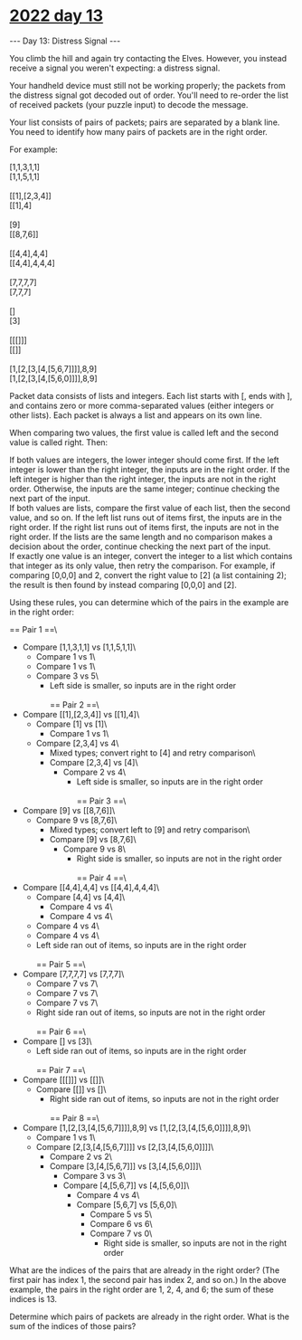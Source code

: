 # [2022 day 13](https://adventofcode.com/2022/day/13)

--- Day 13: Distress Signal ---

You climb the hill and again try contacting the Elves. However, you instead receive a signal you weren't expecting: a distress signal.



Your handheld device must still not be working properly; the packets from the distress signal got decoded out of order. You'll need to re-order the list of received packets (your puzzle input) to decode the message.



Your list consists of pairs of packets; pairs are separated by a blank line. You need to identify how many pairs of packets are in the right order.



For example:



[1,1,3,1,1]\
[1,1,5,1,1]\
\
[[1],[2,3,4]]\
[[1],4]\
\
[9]\
[[8,7,6]]\
\
[[4,4],4,4]\
[[4,4],4,4,4]\
\
[7,7,7,7]\
[7,7,7]\
\
[]\
[3]\
\
[[[]]]\
[[]]\
\
[1,[2,[3,[4,[5,6,7]]]],8,9]\
[1,[2,[3,[4,[5,6,0]]]],8,9]



Packet data consists of lists and integers. Each list starts with [, ends with ], and contains zero or more comma-separated values (either integers or other lists). Each packet is always a list and appears on its own line.



When comparing two values, the first value is called left and the second value is called right. Then:



If both values are integers, the lower integer should come first. If the left integer is lower than the right integer, the inputs are in the right order. If the left integer is higher than the right integer, the inputs are not in the right order. Otherwise, the inputs are the same integer; continue checking the next part of the input.\
If both values are lists, compare the first value of each list, then the second value, and so on. If the left list runs out of items first, the inputs are in the right order. If the right list runs out of items first, the inputs are not in the right order. If the lists are the same length and no comparison makes a decision about the order, continue checking the next part of the input.\
If exactly one value is an integer, convert the integer to a list which contains that integer as its only value, then retry the comparison. For example, if comparing [0,0,0] and 2, convert the right value to [2] (a list containing 2); the result is then found by instead comparing [0,0,0] and [2].



Using these rules, you can determine which of the pairs in the example are in the right order:



== Pair 1 ==\
- Compare [1,1,3,1,1] vs [1,1,5,1,1]\
  - Compare 1 vs 1\
  - Compare 1 vs 1\
  - Compare 3 vs 5\
    - Left side is smaller, so inputs are in the right order\
\
== Pair 2 ==\
- Compare [[1],[2,3,4]] vs [[1],4]\
  - Compare [1] vs [1]\
    - Compare 1 vs 1\
  - Compare [2,3,4] vs 4\
    - Mixed types; convert right to [4] and retry comparison\
    - Compare [2,3,4] vs [4]\
      - Compare 2 vs 4\
        - Left side is smaller, so inputs are in the right order\
\
== Pair 3 ==\
- Compare [9] vs [[8,7,6]]\
  - Compare 9 vs [8,7,6]\
    - Mixed types; convert left to [9] and retry comparison\
    - Compare [9] vs [8,7,6]\
      - Compare 9 vs 8\
        - Right side is smaller, so inputs are not in the right order\
\
== Pair 4 ==\
- Compare [[4,4],4,4] vs [[4,4],4,4,4]\
  - Compare [4,4] vs [4,4]\
    - Compare 4 vs 4\
    - Compare 4 vs 4\
  - Compare 4 vs 4\
  - Compare 4 vs 4\
  - Left side ran out of items, so inputs are in the right order\
\
== Pair 5 ==\
- Compare [7,7,7,7] vs [7,7,7]\
  - Compare 7 vs 7\
  - Compare 7 vs 7\
  - Compare 7 vs 7\
  - Right side ran out of items, so inputs are not in the right order\
\
== Pair 6 ==\
- Compare [] vs [3]\
  - Left side ran out of items, so inputs are in the right order\
\
== Pair 7 ==\
- Compare [[[]]] vs [[]]\
  - Compare [[]] vs []\
    - Right side ran out of items, so inputs are not in the right order\
\
== Pair 8 ==\
- Compare [1,[2,[3,[4,[5,6,7]]]],8,9] vs [1,[2,[3,[4,[5,6,0]]]],8,9]\
  - Compare 1 vs 1\
  - Compare [2,[3,[4,[5,6,7]]]] vs [2,[3,[4,[5,6,0]]]]\
    - Compare 2 vs 2\
    - Compare [3,[4,[5,6,7]]] vs [3,[4,[5,6,0]]]\
      - Compare 3 vs 3\
      - Compare [4,[5,6,7]] vs [4,[5,6,0]]\
        - Compare 4 vs 4\
        - Compare [5,6,7] vs [5,6,0]\
          - Compare 5 vs 5\
          - Compare 6 vs 6\
          - Compare 7 vs 0\
            - Right side is smaller, so inputs are not in the right order



What are the indices of the pairs that are already in the right order? (The first pair has index 1, the second pair has index 2, and so on.) In the above example, the pairs in the right order are 1, 2, 4, and 6; the sum of these indices is 13.



Determine which pairs of packets are already in the right order. What is the sum of the indices of those pairs?



